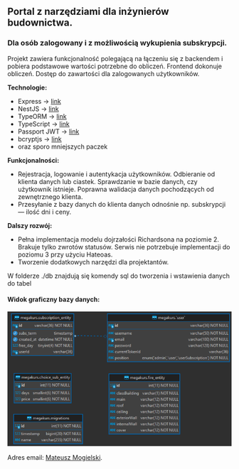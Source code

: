 ## Portal z narzędziami dla inżynierów budownictwa.
### Dla osób zalogowany i z możliwością wykupienia subskrypcji.

Projekt zawiera funkcjonalność polegającą na łączeniu się z backendem i pobiera podstawowe wartości potrzebne do obliczeń. Frontend dokonuje obliczeń. Dostęp do zawartości dla zalogowanych użytkowników.

__Technologie:__
- Express -> [link](https://expressjs.com/)
- NestJS -> [link](https://nestjs.com/)
- TypeORM -> [link](https://typeorm.io/)
- TypeScript -> [link](https://www.typescriptlang.org/)
- Passport JWT -> [link](http://www.passportjs.org/packages/passport-jwt/)
- bcryptjs -> [link](https://www.npmjs.com/package/bcryptjs)
- oraz sporo mniejszych paczek

__Funkcjonalności:__
- Rejestracja, logowanie i autentykacja użytkowników. Odbieranie od klienta danych lub ciastek. Sprawdzanie w bazie danych, czy użytkownik istnieje. Poprawna walidacja danych pochodzących od zewnętrznego klienta.
- Przesyłanie z bazy danych do klienta danych odnośnie np. subskrypcji — ilość dni i ceny.

__Dalszy rozwój:__
- Pełna implementacja modelu dojrzałości Richardsona na poziomie 2. Brakuje tylko zwrotów statusów. Serwis nie potrzebuje implementacji do poziomu 3 przy użyciu Hateoas.
- Tworzenie dodatkowych narzędzi dla projektantów.

W folderze ./db znajdują się komendy sql do tworzenia i wstawienia danych do tabel

#### Widok graficzny bazy danych:
![img.png](img.png)

Adres email: [Mateusz Mogielski](mailto:mogielski@protonmail.com).
